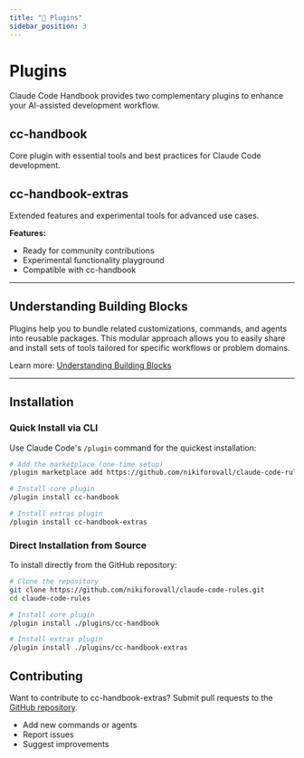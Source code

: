 ```yaml
---
title: "🔌 Plugins"
sidebar_position: 3
---
```


# Plugins

Claude Code Handbook provides two complementary plugins to enhance your AI-assisted development workflow.

## <span className="badge badge--primary">cc-handbook</span>

Core plugin with essential tools and best practices for Claude Code development.

## <span className="badge badge--secondary">cc-handbook-extras</span>

Extended features and experimental tools for advanced use cases.

**Features:**
- Ready for community contributions
- Experimental functionality playground
- Compatible with cc-handbook

---

## Understanding Building Blocks

Plugins help you to bundle related customizations, commands, and agents into reusable packages. This modular approach allows you to easily share and install sets of tools tailored for specific workflows or problem domains.

Learn more: [Understanding Building Blocks](/tips-and-tricks/understanding-building-blocks)

---

## Installation

### Quick Install via CLI

Use Claude Code's `/plugin` command for the quickest installation:

```bash
# Add the marketplace (one-time setup)
/plugin marketplace add https://github.com/nikiforovall/claude-code-rules

# Install core plugin
/plugin install cc-handbook

# Install extras plugin
/plugin install cc-handbook-extras
```

### Direct Installation from Source

To install directly from the GitHub repository:

```bash
# Clone the repository
git clone https://github.com/nikiforovall/claude-code-rules.git
cd claude-code-rules

# Install core plugin
/plugin install ./plugins/cc-handbook

# Install extras plugin
/plugin install ./plugins/cc-handbook-extras
```

## Contributing

Want to contribute to cc-handbook-extras? Submit pull requests to the [GitHub repository](https://github.com/nikiforovall/claude-code-rules).

- Add new commands or agents
- Report issues
- Suggest improvements
